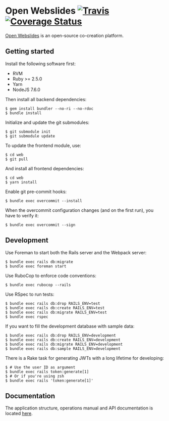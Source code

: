 # Open Webslides [![Travis](https://travis-ci.org/OpenWebslides/openwebslides-backend.svg?branch=master)](https://travis-ci.org/OpenWebslides/openwebslides-backend) [![Coverage Status](https://coveralls.io/repos/github/OpenWebslides/openwebslides-backend/badge.svg)](https://coveralls.io/github/OpenWebslides/openwebslides-backend)

[Open Webslides](https://openwebslides.github.io) is an open-source co-creation platform.

## Getting started

Install the following software first:

- RVM
- Ruby >= 2.5.0
- Yarn
- NodeJS 7.6.0

Then install all backend dependencies:

```
$ gem install bundler --no-ri --no-rdoc
$ bundle install
```

Initialize and update the git submodules:

```
$ git submodule init
$ git submodule update
```

To update the frontend module, use:

```
$ cd web
$ git pull
```

And install all frontend dependencies:

```
$ cd web
$ yarn install
```

Enable git pre-commit hooks:

```
$ bundle exec overcommit --install
```

When the overcommit configuration changes (and on the first run), you have to verify it:

```
$ bundle exec overcommit --sign
```

## Development

Use Foreman to start both the Rails server and the Webpack server:

```
$ bundle exec rails db:migrate
$ bundle exec foreman start
```

Use RuboCop to enforce code conventions:

```
$ bundle exec rubocop --rails
```

Use RSpec to run tests:

```
$ bundle exec rails db:drop RAILS_ENV=test
$ bundle exec rails db:create RAILS_ENV=test
$ bundle exec rails db:migrate RAILS_ENV=test
$ bundle exec rspec
```

If you want to fill the development database with sample data:

```
$ bundle exec rails db:drop RAILS_ENV=development
$ bundle exec rails db:create RAILS_ENV=development
$ bundle exec rails db:migrate RAILS_ENV=development
$ bundle exec rails db:sample RAILS_ENV=development
```

There is a Rake task for generating JWTs with a long lifetime for developing:

```
$ # Use the user ID as argument
$ bundle exec rails token:generate[1]
$ # Or if you're using zsh
$ bundle exec rails 'token:generate[1]'
```

## Documentation

The application structure, operations manual and API documentation is located [here](https://openwebslides.github.io/documentation/).
